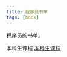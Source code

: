 ```yaml
---
title: 程序员书单
tags: [book]
---
```

程序员的书单。
<!-- more -->
本科生课程
[本科生课程](https://upload-images.jianshu.io/upload_images/6908911-bda7cb1bb364d47e.png?imageMogr2/auto-orient/strip%7CimageView2/2/w/1240)